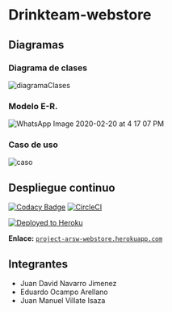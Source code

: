 # Drinkteam-webstore


## Diagramas

### Diagrama de clases

![diagramaClases](https://user-images.githubusercontent.com/44879884/74988712-8c652100-540c-11ea-86bf-850ddb667c97.PNG)

### Modelo E-R.

![WhatsApp Image 2020-02-20 at 4 17 07 PM](https://user-images.githubusercontent.com/44879884/74989071-72780e00-540d-11ea-9c1a-40f843d9c15e.jpeg)

### Caso de uso

![caso](https://user-images.githubusercontent.com/44879884/74989135-99364480-540d-11ea-9d76-4ef2299c4e1f.PNG)

## Despliegue continuo

[![Codacy Badge](https://api.codacy.com/project/badge/Grade/99f05629151b4e80a9264e760f9d92ac)](https://app.codacy.com/gh/DrinkTeam-Project-Arsw/drinkteam-webstore?utm_source=github.com&utm_medium=referral&utm_content=DrinkTeam-Project-Arsw/drinkteam-webstore&utm_campaign=Badge_Grade_Dashboard)
[![CircleCI](https://circleci.com/gh/DrinkTeam-Project-Arsw/drinkteam-webstore.svg?style=svg)](https://circleci.com/gh/DrinkTeam-Project-Arsw/drinkteam-webstore)


[![Deployed to Heroku](https://www.herokucdn.com/deploy/button.png)](https://project-arsw-webstore.herokuapp.com/login)

**Enlace:** [`project-arsw-webstore.herokuapp.com`](https://project-arsw-webstore.herokuapp.com/login)

## Integrantes
  - Juan David Navarro Jimenez
  - Eduardo Ocampo Arellano
  - Juan Manuel Villate Isaza
